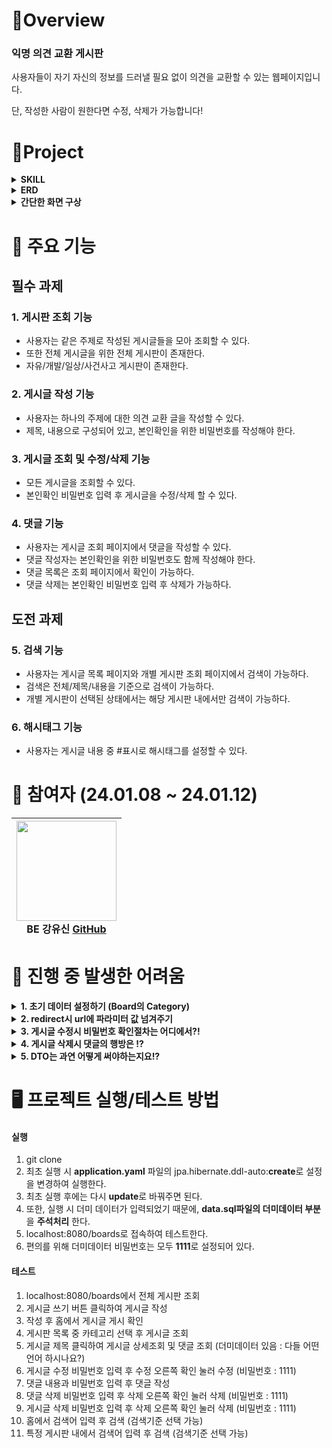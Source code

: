 #  🍳Overview

### 익명 의견 교환 게시판
사용자들이 자기 자신의 정보를 드러낼 필요 없이 의견을 교환할 수 있는 웹페이지입니다.

단, 작성한 사람이 원한다면 수정, 삭제가 가능합니다!

#  🚩Project
<details>
<summary><strong>SKILL</strong></summary>
<div markdown="1">       

**[Front-end]**  
<img src="https://img.shields.io/badge/javascript-F7DF1E?style=for-the-badge&logo=javascript&logoColor=black"> 
<img src="https://img.shields.io/badge/bootstrap-7952B3?style=for-the-badge&logo=bootstrap&logoColor=white">
<img src="https://img.shields.io/badge/HTML5-E34F26?style=for-the-badge&logo=html5&logoColor=white" /> 
<img src="https://img.shields.io/badge/Thymeleaf-005F0F?style=for-the-badge&logo=thymeleaf&logoColor=white">


**[Back-end]**   
<img src="https://img.shields.io/badge/java%2017-007396?style=for-the-badge&logo=java&logoColor=white"> 
<img src="https://img.shields.io/badge/sqlite-%2307405e.svg?style=for-the-badge&logo=sqlite&logoColor=white"> 
<img src="https://img.shields.io/badge/spring%20boot-6DB33F?style=for-the-badge&logo=springboot&logoColor=white">
<img src="https://img.shields.io/badge/apache%20tomcat-F8DC75?style=for-the-badge&logo=apachetomcat&logoColor=white"> 
<img src="https://img.shields.io/badge/JPA-005F0F?style=for-the-badge&logo=jpa&logoColor=white">
<img src="https://img.shields.io/badge/Hibernate-59666C?style=for-the-badge&logo=Hibernate&logoColor=white">

**[Tool & Environment]**  
<img src="https://img.shields.io/badge/github-181717?style=for-the-badge&logo=github&logoColor=white"> 
<img src="https://img.shields.io/badge/IntelliJ%20IDEA-CB5B8D?style=for-the-badge&logo=intellijidea&logoColor=white">
</div>
</details>

<details>
<summary><strong>ERD</strong></summary>
<div markdown="1"> 
  <img width="772" alt="image" src="https://github.com/simidot/Mission_youshin/assets/114278754/0068d3e6-0c6d-4316-92b4-8c24874b2387">
</div>
</details>

<details>
  <summary><strong>간단한 화면 구상</strong></summary>
<div markdown="1">
  <img src="https://github.com/simidot/Mission_youshin/assets/114278754/7dc7dc9f-aebd-431b-94dd-cfa7b0fd937f">
</div>
</details>


#  📍 주요 기능

## 필수 과제
### 1. 게시판 조회 기능
- 사용자는 같은 주제로 작성된 게시글들을 모아 조회할 수 있다.
- 또한 전체 게시글을 위한 전체 게시판이 존재한다.
- 자유/개발/일상/사건사고 게시판이 존재한다.

### 2. 게시글 작성 기능
- 사용자는 하나의 주제에 대한 의견 교환 글을 작성할 수 있다.
- 제목, 내용으로 구성되어 있고, 본인확인을 위한 비밀번호를 작성해야 한다.

### 3. 게시글 조회 및 수정/삭제 기능
- 모든 게시글을 조회할 수 있다.
- 본인확인 비밀번호 입력 후 게시글을 수정/삭제 할 수 있다. 

### 4. 댓글 기능
- 사용자는 게시글 조회 페이지에서 댓글을 작성할 수 있다.
- 댓글 작성자는 본인확인을 위한 비밀번호도 함께 작성해야 한다.
- 댓글 목록은 조회 페이지에서 확인이 가능하다.
- 댓글 삭제는 본인확인 비밀번호 입력 후 삭제가 가능하다. 

## 도전 과제
### 5. 검색 기능
- 사용자는 게시글 목록 페이지와 개별 게시판 조회 페이지에서 검색이 가능하다.
- 검색은 전체/제목/내용을 기준으로 검색이 가능하다.
- 개별 게시판이 선택된 상태에서는 해당 게시판 내에서만 검색이 가능하다.

### 6. 해시태그 기능
- 사용자는 게시글 내용 중 #표시로 해시태그를 설정할 수 있다.

#  🚀 참여자 (24.01.08 ~ 24.01.12)

|<img src="https://github.com/simidot/Mission_youshin/assets/114278754/424c1792-bdc5-4843-8c41-b8ad9711cae2" width="160" height="160"/><br/>BE 강유신 <a href="https://github.com/simidot">GitHub</a>|
|:---:|

#  💊 진행 중 발생한 어려움 

<details>
<summary><strong>1. 초기 데이터 설정하기 (Board의 Category)</strong></summary>

<div markdown="1"> 
1. Board 테이블의 카테고리들은 변하지 않는 파트로 한 번 입력된 후 변경 가능성이 거의 없다.

처음에는 **전체 게시판 카테고리 불러오기 메서드** 안에서 네가지 카테고리를 입력하고, 그것들을 불러오는 로직을 짰다.

```java
// BoardService class

    // 전체 게시판 카테고리 불러오기
    // 게시판의 카테고리가 정해져있기 때문에 불러오면서 바로 카테고리를 저장하도록 했다.
    // todo: 고민점은 카테고리를 저장하는게 맞는지가 ? 고민... 확장성도 고려하고 싶은데..
	public List<Board> readBoardCategories() {
        Board board1 = Board.builder().category(BoardCategory.자유).build();
        Board board2 = Board.builder().category(BoardCategory.개발).build();
        Board board3 = Board.builder().category(BoardCategory.일상).build();
        Board board4 = Board.builder().category(BoardCategory.사건사고).build();
        boardRepository.save(board1);
        boardRepository.save(board2);
        boardRepository.save(board3);
        boardRepository.save(board4);
        return boardRepository.findAll();
    }
    
// BoardController class
// 게시판 목록 전체 보기
    @GetMapping
    public String showBoardList(Model model) {
        model.addAttribute("boards", boardService.readBoardCategories());
        return "boardList";
    }
```

결과 : /boards endpoint로 새로고침하여 들어갈 때마다 계속해서 카테고리들이 insert되었다.

2. 그렇다면 단 한번 입력하도록 카테고리 입력 메서드를 따로 만들고, 카테고리가 비어있을 때만 추가하는 조건 걸기 & 입력 시점은 BoardController가 생성되는 시점에 입력한다.
```java
// BoardService class
    // 게시판의 카테고리가 정해져있기 때문에 카테고리를 저장하는 메서드가 필요.
    public void createCategories() {
        // board 카테고리가 비어있을 때에만 추가!
        if (boardRepository.findAll().isEmpty()) {
            Board board1 = Board.builder().category(BoardCategory.자유).build();
            Board board2 = Board.builder().category(BoardCategory.개발).build();
            Board board3 = Board.builder().category(BoardCategory.일상).build();
            Board board4 = Board.builder().category(BoardCategory.사건사고).build();
            boardRepository.save(board1);
            boardRepository.save(board2);
            boardRepository.save(board3);
            boardRepository.save(board4);
        }
    }
    
// BoardController class
    // BoardController가 생성될 때 카테고리가 저장되도록 한다.
    public BoardController(BoardService boardService) {
        this.boardService = boardService;
        boardService.createCategories();
    }
```
결과 : 새로고침을 아무리 하여도 추가되지 않는다! 그러나, 확장성을 고려하면 비효율적인 코드이다. 

게시판 특성상 여러가지 카테고리를 새로 추가할 수도 있어야하는데, 그러면 이미 board Entity가 채워져 있는 상태에서는 추가를 어떻게하지 깔끔하지 못한 코드같았다.

3. 조건문을 다 다르게 달아주었다. 
```java
// BoardService class
	public void createCategories() {
        // board 카테고리가 비어있을 때에만 추가!
        if (!boardRepository.findAll().contains(BoardCategory.자유)) {
            Board board1 = new Board(BoardCategory.자유);
            boardRepository.save(board1);
        }
        if (!boardRepository.findAll().contains(BoardCategory.개발)) {
            Board board2 = new Board(BoardCategory.개발);
            boardRepository.save(board2);
        }
        if (!boardRepository.findAll().contains(BoardCategory.일상)) {
            Board board3 = new Board(BoardCategory.일상);
            boardRepository.save(board3);
        }
        if (!boardRepository.findAll().contains(BoardCategory.사건사고)) {
            Board board4 = new Board(BoardCategory.사건사고);
            boardRepository.save(board4);
        }
    }
```
결과 : 이역시 서버 실행하면 1회 생성. 새로고침하면 생성되지 않음. 그러나, 서버 재실행하면 다시 1회 생성되어 또다시 카테고리가 늘어난다.
애플리케이션 재실행마다 새로운 세션에서 findAll()하며 가져오기 때문에 이전에 저장된 보드들이 무시되고 새로운 보드가 항상 추가된다는 문제점이 있었다.

4. **마지막 시도!** 
초기 데이터를 설정하기 위한 data.sql 파일을 추가해주었다. 

스프링 애플리케이션 실행시 resources 경로에 있는 schema.sql(DDL), data.sql(DML) 스크립트를 실행한다고 한다. 
```sql
// data.sql

INSERT OR IGNORE INTO board (category) VALUES ('자유');
INSERT OR IGNORE INTO board (category) VALUES ('개발');
INSERT OR IGNORE INTO board (category) VALUES ('일상');
INSERT OR IGNORE INTO board (category) VALUES ('사건사고');
```
이렇게 넣어두어서 애플리케이션 실행시 자동으로 insert되고, 이미 있다면 ignore하라는 DML을 설정해주었다. 

결과: 아무리 새로고침해도, 서버 재실행을 해도 그대로 남아있게 되었다. 새로운 카테고리를 추가한다면 data.sql을 바꿔주면 끝! 간단하다.
</div>
</details>

<details>
<summary><strong>2. redirect시 url에 파라미터 값 넘겨주기</strong></summary>
<div markdown="1"> 
endpoint를 위해서는 redirec:/를 하고 그 url에 파라미터 값을 넘겨주어야 했다. 

ex.

```java
    // 댓글 삭제하기
    @GetMapping("/{articleId}/comment/{commentId}/delete")
    public String deleteComment(@PathVariable("articleId") Long articleId,
                                @PathVariable("commentId") Long commentId,
                                RedirectAttributes redirectAttributes
    ) {
        commentService.deleteComment(commentId);
        redirectAttributes.addAttribute("articleId", articleId);
        return "redirect:/article/{articleId}";
    }
```

어떻게 넘겨주어야 하나 고민했는데 검색 결과 RedirectAttributes로 파라미터 값을 넘긴다고 한다. 

>.addAttribute(Object attributeValue)

>.addAttribute(String attributeName, Object attributeValue)

이렇게 하여 articleId를 잘 넘겨주었다!

++ 추가로 addAttribute는 String/Integer와 같은 값을 넘길 때 사용이 되고,

복잡한 객체를 노출 없이 넘겨주거나, 일회성 성공 알림 등을 만들고 싶을 때에는 FlashAttribute를 쓸 수 있다.

> .addFlashAttribute(Object attributeValue)

> .addFlashAttribute(String attributeName, Object attributeValue)

이름처럼 일회성으로 사용 가능하다. 새로고침을 하면 휘발된다.

</div>
</details>

<details>
<summary><strong>3. 게시글 수정시 비밀번호 확인절차는 어디에서?!</strong></summary>
<div markdown="1"> 

게시글 수정시 비밀번호 확인 절차가 **서비스단**에서, **컨트롤러 단**에서 이루어져야 할지에 대한 의문이 생겼다.

일단은 내 생각으로는 어쨌든 비즈니스 로직이기 때문에 **서비스단**에서 이루어져야 할 것 같다.

그러나, 그러면 update가 되는 경우와 비밀번호 불일치로 인한 update 실패시 어떤 값을 반환하여 controller로 넘겨야하는지?에 대한 고민이 있다.

나는 boolean 값으로 update 성공시 true, 실패시 false를 반환하여 controller에 넘겨주었다.

그러나, Controller를 거쳐 화면에 어떻게 뿌려줘야할지에 대한 방법을 모르겠다.

결국 해결은 못했고, update html 화면에서 javascript로 확인하는 절차를 거쳤다. 비밀번호 불일치시 아예 폼 전송을 못하도록 막아두었다.
</div>
</details>

<details>
<summary><strong>4. 게시글 삭제시 댓글의 행방은 !?</strong></summary>
<div markdown="1"> 
게시글 삭제시 댓글은 어떻게 해야하는지에 대한 고민...

게시글만 삭제하니 다시 새로운 id의 글이 올라왔을 때에 다른 글이지만 boardId가 같으므로 새로운 게시물의 댓글로 표시가 된다.

일단 댓글이 모두 삭제되는 것이 맞는지?

근데 일단은 삭제하게 만들어두었다.

엔티티 맵핑시에 Cascade옵션을 주었다.

```java
@Entity
@Getter
@NoArgsConstructor
public class Article {

    @Id
    @GeneratedValue(strategy = GenerationType.IDENTITY)
    private Long id;
//...

    @OneToMany(mappedBy = "article", cascade = CascadeType.ALL)
    private final List<Comment> commentList = new ArrayList<>();

    public Article(String title, String content, String password, Board board) {
        this.title = title;
        this.content = content;
        this.password = password;
        this.board = board;
    }
}
```
</div>
</details>

<details>
<summary><strong>5. DTO는 과연 어떻게 써야하는지요!?</strong></summary>
<div markdown="1"> 
DTO를 쓸 때 하나의 DTO를 만들고, 계속 재사용하는지, 아니면 일회용으로 담는 그릇으로 쓰고 다시 새로운 DTO를 만들어야할지에 대한 의문이 들었다...
</div>
</details>

# 🖥️ 프로젝트 실행/테스트 방법

#### 실행
1. git clone
2. 최초 실행 시 **application.yaml** 파일의 jpa.hibernate.ddl-auto:**create**로 설정을 변경하여 실행한다.
3. 최초 실행 후에는 다시 **update**로 바꿔주면 된다.
4. 또한, 실행 시 더미 데이터가 입력되었기 때문에, **data.sql파일의 더미데이터 부분**을 **주석처리** 한다.
5. localhost:8080/boards로 접속하여 테스트한다.
6. 편의를 위해 더미데이터 비밀번호는 모두 **1111**로 설정되어 있다.

#### 테스트
1. localhost:8080/boards에서 전체 게시판 조회
2. 게시글 쓰기 버튼 클릭하여 게시글 작성
3. 작성 후 홈에서 게시글 게시 확인
4. 게시판 목록 중 카테고리 선택 후 게시글 조회
5. 게시글 제목 클릭하여 게시글 상세조회 및 댓글 조회 (더미데이터 있음 : 다들 어떤 언어 하시나요?)
6. 게시글 수정 비밀번호 입력 후 수정 오른쪽 확인 눌러 수정 (비밀번호 : 1111)
7. 댓글 내용과 비밀번호 입력 후 댓글 작성
8. 댓글 삭제 비밀번호 입력 후 삭제 오른쪽 확인 눌러 삭제 (비밀번호 : 1111)
9. 게시글 삭제 비밀번호 입력 후 삭제 오른쪽 확인 눌러 삭제 (비밀번호 : 1111)
10. 홈에서 검색어 입력 후 검색 (검색기준 선택 가능)
11. 특정 게시판 내에서 검색어 입력 후 검색 (검색기준 선택 가능)

